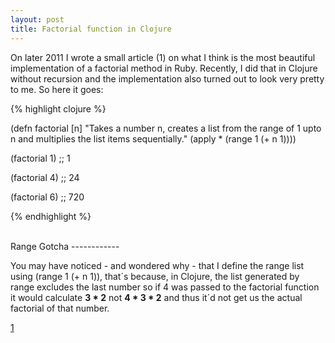 ```yaml
---
layout: post
title: Factorial function in Clojure
---
```


<span class="drops">O</span>n later 2011 I wrote a small article (1) on what I think is the most beautiful implementation of a factorial method in Ruby. Recently, I did that in Clojure without recursion and the implementation also turned out to look very pretty to me. So here it goes:

{% highlight clojure %}

(defn factorial [n]
  "Takes a number n, creates a list from the
  range of 1 upto n and multiplies the list items
  sequentially."
  (apply * (range 1 (+ n 1))))

(factorial 1) ;; 1

(factorial 4) ;; 24

(factorial 6) ;; 720

{% endhighlight %}

<br/>
Range Gotcha
------------

You may have noticed - and wondered why - that I define the range list using <span class="small_code">(range 1 (+ n 1))</span>, that´s because, in Clojure, the list generated by <span class="small_code">range</span> excludes the last number so if 4 was passed to the factorial function it would calculate <b>3 * 2</b> not <b>4 * 3 * 2</b> and thus it´d not get us the actual factorial of that number.

[1]

[1]: /the-most-beautiful-factorial-method/
